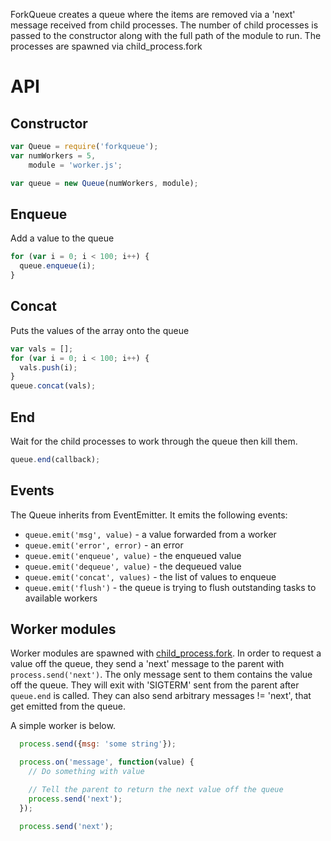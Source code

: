 ForkQueue creates a queue where the items are removed via a 'next' message received from child processes. The number of child processes is passed to the constructor along with the full path of the module to run. The processes are spawned via child\_process.fork
# API

## Constructor

```javascript
var Queue = require('forkqueue');
var numWorkers = 5,
    module = 'worker.js';

var queue = new Queue(numWorkers, module);
```

## Enqueue
Add a value to the queue

```javascript
for (var i = 0; i < 100; i++) {
  queue.enqueue(i);
}
```

## Concat 
Puts the values of the array onto the queue

```javascript
var vals = [];
for (var i = 0; i < 100; i++) {
  vals.push(i);
}
queue.concat(vals);
```

## End
Wait for the child processes to work through the queue then kill them.

```javascript
queue.end(callback);
```

## Events
The Queue inherits from EventEmitter. It emits the following events:

 * ```queue.emit('msg', value)``` - a value forwarded from a worker 
 * ```queue.emit('error', error)``` - an error
 * ```queue.emit('enqueue', value)``` - the enqueued value 
 * ```queue.emit('dequeue', value)``` - the dequeued value 
 * ```queue.emit('concat', values)``` - the list of values to enqueue
 * ```queue.emit('flush')``` - the queue is trying to flush outstanding tasks to available workers

## Worker modules

Worker modules are spawned with [child_process.fork](http://nodejs.org/api/child_process.html#child_process_child_process_fork_modulepath_args_options). In order to request a value off the queue, they send a 'next' message to the parent with ```process.send('next')```. The only message sent to them contains the value off the queue. They will exit with 'SIGTERM' sent from the parent after ```queue.end``` is called. They can also send arbitrary messages != 'next', that get emitted from the queue. 

A simple worker is below.

```javascript
  process.send({msg: 'some string'});

  process.on('message', function(value) {
    // Do something with value

    // Tell the parent to return the next value off the queue
    process.send('next');
  });

  process.send('next');
```


